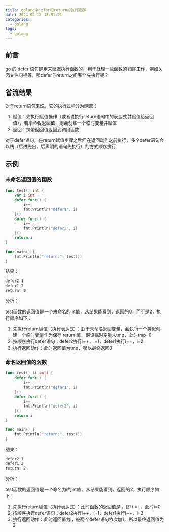 ```yaml
---
title: golang中defer和return的执行顺序
date: 2024-08-12 18:51:21
categories:
  - golang
tags:
  - golang
---
```


## 前言

go 的 defer 语句是用来延迟执行函数的，用于处理一些函数的扫尾工作，例如关闭文件句柄等，那defer与return之间哪个先执行呢？

## 省流结果

对于return语句来说，它的执行过程分为两部：

1. 赋值：先执行赋值操作（或者说执行return语句中的表达式并赋值给返回值），若未命名返回值，则会创建一个临时变量并赋值
2. 返回：携带返回值返回到调用函数

对于defer语句，在return赋值步骤之后但在返回动作之前执行，多个defer语句会以栈（后进先出，后声明的语句先执行）的方式顺序执行

## 示例

### 未命名返回值的函数

~~~go
func test() int {
    var i int
    defer func() {
        i++
        fmt.Println("defer1", i)
    }()
    defer func() {
        i++
        fmt.Println("defer2", i)
    }()
    return i
}

func main() {
    fmt.Println("return:", test())
}
~~~

结果：

~~~bash
defer2 1
defer1 2
return: 0
~~~

分析：

test函数的返回值是一个未命名的int值，从结果能看到，返回的0，而不是2，执行顺序如下：

1. 先执行return赋值（执行表达式）：由于未命名返回变量，会执行一个类似创建一个临时变量作为保存 return 值，假设临时变量未tmp，此时tmp=0
2. 按顺序执行defer语句：defer2执行i++，i=1，defer1执行i++，i=2
3. 执行返回动作：此时返回值为tmp，所以最终返回0

### 命名返回值的函数

~~~go
func test() (i int) {
    defer func() {
        i++
        fmt.Println("defer1", i)
    }()
    defer func() {
        i++
        fmt.Println("defer2", i)
    }()
    return i
}

func main() {
    fmt.Println("return:", test())
}
~~~

结果：

~~~bash
defer2 1
defer1 2
return: 2
~~~

分析：

test函数的返回值是一个命名为i的int值，从结果能看到，返回的2，执行顺序如下：

1. 先执行return赋值（执行表达式）：此时函数的返回值是i，即 i = i ，此时i=0
2. 按顺序执行defer语句：defer2执行i++，i=1，defer1执行i++，i=2
3. 执行返回动作：此时返回值为i，被两个defer语句依次加1，所以最终返回值为2
